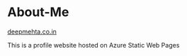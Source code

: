 # About-Me

[deepmehta.co.in](https://deepmehta.co.in)

This is a profile website hosted on Azure Static Web Pages

